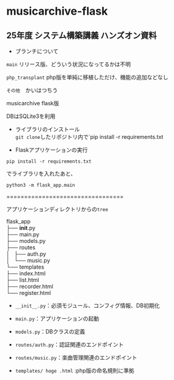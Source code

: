 # musicarchive-flask
## 25年度 システム構築講義 ハンズオン資料

- ブランチについて  
  
`main` リリース版、どういう状況になってるかは不明

`php_transplant` php版を単純に移植しただけ、機能の追加などなし  

`その他`　かいはつちう

musicarchive flask版  

DBはSQLite3を利用  

- ライブラリのインストール  
`git clone`したリポジトリ内で`pip install -r requirements.txt  

- Flaskアプリケーションの実行   

`pip install -r requirements.txt`  

でライブラリを入れたあと、

`python3 -m flask_app.main`

=================================

アプリケーションディレクトリからの`tree`  

flask_app  
├── __init__.py  
├── main.py  
├── models.py  
├── routes  
│   ├── auth.py  
│   └── music.py  
└── templates  
    ├── index.html  
    ├── list.html  
    ├── recorder.html  
    └── register.html  

- `__init__.py`：必須モジュール、コンフィグ情報、DB初期化  

- `main.py`：アプリケーションの起動  

- `models.py`：DBクラスの定義  

- `routes/auth.py`：認証関連のエンドポイント  

- `routes/music.py`：楽曲管理関連のエンドポイント  

- `templates/ hoge .html` :php版の命名規則に準拠  
